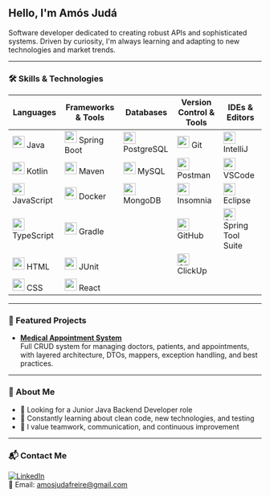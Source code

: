## Hello, I'm Amós Judá

Software developer dedicated to creating robust APIs and sophisticated systems. Driven by curiosity, I'm always learning and adapting to new technologies and market trends.

---

### 🛠 Skills & Technologies

<div align="center">

| Languages | Frameworks & Tools | Databases | Version Control & Tools | IDEs & Editors |
|-----------|--------------------|-----------|--------------------------|----------------|
| <img src="https://cdn.jsdelivr.net/gh/devicons/devicon@latest/icons/java/java-original.svg" width="24px"/> Java | <img src="https://cdn.jsdelivr.net/gh/devicons/devicon@latest/icons/spring/spring-original.svg" width="24px"/> Spring Boot | <img src="https://cdn.jsdelivr.net/gh/devicons/devicon@latest/icons/postgresql/postgresql-original.svg" width="24px"/> PostgreSQL | <img src="https://cdn.jsdelivr.net/gh/devicons/devicon@latest/icons/git/git-original.svg" width="24px"/> Git | <img src="https://cdn.jsdelivr.net/gh/devicons/devicon@latest/icons/intellij/intellij-original.svg" width="24px"/> IntelliJ |
| <img src="https://cdn.jsdelivr.net/gh/devicons/devicon@latest/icons/kotlin/kotlin-original.svg" width="24px"/> Kotlin | <img src="https://cdn.jsdelivr.net/gh/devicons/devicon@latest/icons/maven/maven-original.svg" width="24px"/> Maven | <img src="https://cdn.jsdelivr.net/gh/devicons/devicon@latest/icons/mysql/mysql-original.svg" width="24px"/> MySQL | <img src="https://cdn.jsdelivr.net/gh/devicons/devicon@latest/icons/postman/postman-original.svg" width="24px"/> Postman | <img src="https://cdn.jsdelivr.net/gh/devicons/devicon@latest/icons/vscode/vscode-original.svg" width="24px"/> VSCode |
| <img src="https://cdn.jsdelivr.net/gh/devicons/devicon@latest/icons/javascript/javascript-original.svg" width="24px"/> JavaScript | <img src="https://cdn.jsdelivr.net/gh/devicons/devicon@latest/icons/docker/docker-original.svg" width="24px"/> Docker | <img src="https://cdn.jsdelivr.net/gh/devicons/devicon@latest/icons/mongodb/mongodb-original.svg" width="24px"/> MongoDB | <img src="https://cdn.jsdelivr.net/gh/devicons/devicon@latest/icons/insomnia/insomnia-original.svg" width="24px"/> Insomnia | <img src="https://cdn.jsdelivr.net/gh/devicons/devicon@latest/icons/eclipse/eclipse-original.svg" width="24px"/> Eclipse |
| <img src="https://cdn.jsdelivr.net/gh/devicons/devicon@latest/icons/typescript/typescript-original.svg" width="24px"/> TypeScript | <img src="https://cdn.jsdelivr.net/gh/devicons/devicon@latest/icons/gradle/gradle-original.svg" width="24px"/> Gradle | | <img src="https://cdn.jsdelivr.net/gh/devicons/devicon@latest/icons/github/github-original.svg" width="24px"/> GitHub | <img src="https://cdn.jsdelivr.net/gh/devicons/devicon@latest/icons/spring/spring-original.svg" width="24px" title="Spring Tool Suite"/> Spring Tool Suite |
| <img src="https://cdn.jsdelivr.net/gh/devicons/devicon@latest/icons/html5/html5-original.svg" width="24px"/> HTML | <img src="https://cdn.jsdelivr.net/gh/devicons/devicon@latest/icons/junit/junit-original-wordmark.svg" width="24px"/> JUnit | | <img src="https://play-lh.googleusercontent.com/9U1Zbu7jlryfcgwvWHulHzjlgMVjOy_S4rIATrF0b6Qd_VR_5yftp0dQBfi-Q5Psjg" width="24px" title="ClickUp" /> ClickUp | |
| <img src="https://cdn.jsdelivr.net/gh/devicons/devicon@latest/icons/css3/css3-original.svg" width="24px"/> CSS | <img src="https://cdn.jsdelivr.net/gh/devicons/devicon@latest/icons/react/react-original.svg" width="24px"/> React | | | |


</div>

---

### 🚀 Featured Projects

- **[Medical Appointment System](https://github.com/AmosJuda/Management-of-medical-appointments)**  
  Full CRUD system for managing doctors, patients, and appointments, with layered architecture, DTOs, mappers, exception handling, and best practices.

---

### 👤 About Me

- 💼 Looking for a Junior Java Backend Developer role  
- 🧠 Constantly learning about clean code, new technologies, and testing  
- 🤝 I value teamwork, communication, and continuous improvement  

---

### 📬 Contact Me

[![LinkedIn](https://img.shields.io/badge/LinkedIn-Amós%20Judá-blue?style=for-the-badge&logo=linkedin)](https://www.linkedin.com/in/am%C3%B3s-jud%C3%A1-4b5500229/)  
📧 Email: amosjudafreire@gmail.com
